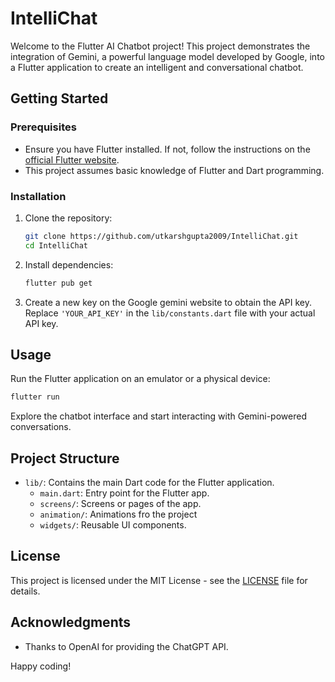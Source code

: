 # IntelliChat

Welcome to the Flutter AI Chatbot project! This project demonstrates the integration of Gemini, a powerful language model developed by Google, into a Flutter application to create an intelligent and conversational chatbot.

## Getting Started

### Prerequisites

- Ensure you have Flutter installed. If not, follow the instructions on the [official Flutter website](https://flutter.dev/docs/get-started/install).
- This project assumes basic knowledge of Flutter and Dart programming.

### Installation

1. Clone the repository:

   ```bash
   git clone https://github.com/utkarshgupta2009/IntelliChat.git
   cd IntelliChat
   ```

2. Install dependencies:

   ```bash
   flutter pub get
   ```

3. Create a new key on the Google gemini website to obtain the API key. Replace `'YOUR_API_KEY'` in the `lib/constants.dart` file with your actual API key.

## Usage

Run the Flutter application on an emulator or a physical device:

```bash
flutter run
```

Explore the chatbot interface and start interacting with Gemini-powered conversations.

## Project Structure

- `lib/`: Contains the main Dart code for the Flutter application.
  - `main.dart`: Entry point for the Flutter app.
  - `screens/`: Screens or pages of the app.
  - `animation/`: Animations fro the project
  - `widgets/`: Reusable UI components.


## License

This project is licensed under the MIT License - see the [LICENSE](LICENSE) file for details.

## Acknowledgments

- Thanks to OpenAI for providing the ChatGPT API.

Happy coding!
